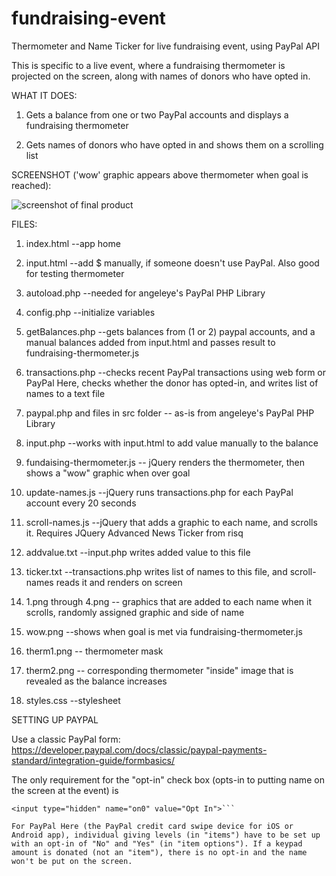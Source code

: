 # fundraising-event
Thermometer and Name Ticker for live fundraising event, using PayPal API


This is specific to a live event, where a fundraising thermometer is projected on the screen, along with names of donors who have opted in.

WHAT IT DOES:

1) Gets a balance from one or two PayPal accounts and displays a fundraising thermometer

2) Gets names of donors who have opted in and shows them on a scrolling list

SCREENSHOT ('wow' graphic appears above thermometer when goal is reached):

![screenshot of final product](http://www.jrrb.com/cdm/screenshot.png)

FILES:


1) index.html --app home

2) input.html --add $ manually, if someone doesn't use PayPal. Also good for testing thermometer


3) autoload.php --needed for angeleye's PayPal PHP Library

4) config.php --initialize variables

5) getBalances.php --gets balances from (1 or 2) paypal accounts, and a manual balances added from input.html and passes result to fundraising-thermometer.js

6) transactions.php --checks recent PayPal transactions using web form or PayPal Here, checks whether the donor has opted-in, and writes list of names to a text file

7) paypal.php and files in src folder -- as-is from angeleye's PayPal PHP Library

8) input.php  --works with input.html to add value manually to the balance


9) fundaising-thermometer.js -- jQuery renders the thermometer, then shows a "wow" graphic when over goal

10) update-names.js --jQuery runs transactions.php for each PayPal account every 20 seconds

11) scroll-names.js --jQuery that adds a graphic to each name, and scrolls it. Requires JQuery Advanced News Ticker from risq


12) addvalue.txt --input.php writes added value to this file

13) ticker.txt --transactions.php writes list of names to this file, and scroll-names reads it and renders on screen


14) 1.png through 4.png -- graphics that are added to each name when it scrolls, randomly assigned graphic and side of name

15) wow.png --shows when goal is met via fundraising-thermometer.js

16) therm1.png -- thermometer mask

17) therm2.png -- corresponding thermometer "inside" image that is revealed as the balance increases


18) styles.css --stylesheet


SETTING UP PAYPAL

Use a classic PayPal form: https://developer.paypal.com/docs/classic/paypal-payments-standard/integration-guide/formbasics/

The only requirement for the "opt-in" check box (opts-in to putting name on the screen at the event) is 

```<input type="checkbox" id="os0" name="os0" value="Yes">
<input type="hidden" name="on0" value="Opt In">```

For PayPal Here (the PayPal credit card swipe device for iOS or Android app), individual giving levels (in "items") have to be set up with an opt-in of "No" and "Yes" (in "item options"). If a keypad amount is donated (not an "item"), there is no opt-in and the name won't be put on the screen.
